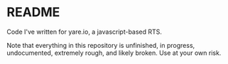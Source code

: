 # README

Code I've written for yare.io, a javascript-based RTS.

Note that everything in this repository is unfinished, in progress, undocumented, extremely rough, and likely broken. Use at your own risk.
